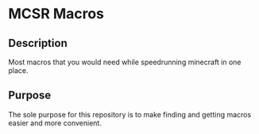 # MCSR Macros
## Description
Most macros that you would need while speedrunning minecraft in one place.
## Purpose
The sole purpose for this repository is to make finding and getting macros easier and more convenient.
